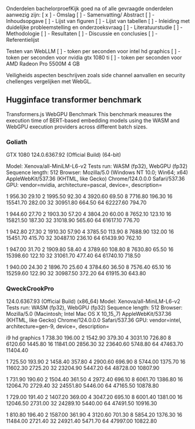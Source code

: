 Onderdelen bachelorproefKijk goed na of alle gevraagde onderdelen aanwezig zijn:
[ x ] - Omslag
[ ] - Samenvatting/ Abstract
[ ] - Inhoudsopgave
[ ] - Lijst van figuren
[ ] - Lijst van tabellen
[ ] - Inleiding met duidelijke probleemstelling en onderzoeksvraag
[ ] - Literatuurstudie
[ ] - Methodologie
[ ] - Resultaten
[ ] - Discussie en conclusies
[ ] - Referentielijst

Testen van WebLLM
[ ] - token per seconden voor intel hd graphics
[ ] - token per seconden voor nvidia gtx 1080 ti
[ ] - token per seconden voor AMD Radeon Pro 5500M 4 GB

Veiligheids aspecten beschrijven zoals side channel aanvallen en security chellenges vergelijken met WebGL.


## Hugginface transformer benchmark
Transformers.js WebGPU Benchmark
This benchmark measures the execution time of BERT-based embedding models using the WASM and WebGPU execution providers across different batch sizes.

### Goliath
GTX 1080
124.0.6367.92 (Official Build) (64-bit)

Model: Xenova/all-MiniLM-L6-v2
Tests run: WASM (fp32), WebGPU (fp32)
Sequence length: 512
Browser: Mozilla/5.0 (Windows NT 10.0; Win64; x64) AppleWebKit/537.36 (KHTML, like Gecko) Chrome/124.0.0.0 Safari/537.36
GPU: vendor=nvidia, architecture=pascal, device=, description=

1	956.30	    29.10
2	1995.50	    92.30
4	3920.60	    69.50
8	7716.80	    196.30
16	15541.70	282.00
32	30951.80	664.50
64	62227.60	794.70

1	944.60	    27.70
2	1903.30	    57.20
4	3804.20	    60.00
8	7652.10	    123.10
16	15821.50	187.30
32	31018.90	565.60
64	61617.10	776.70

1	942.80	    27.30
2	1910.30	    57.90
4	3785.50	    113.90
8	7688.90	    132.00
16	15451.70	415.70
32	30487.10	236.10
64	61439.90	762.10

1	947.00	    31.70
2	1909.80	    58.40
4	3789.60	    108.80
8	7630.80	    65.50
16	15398.60	122.10
32	31061.70	477.40
64	61740.10	718.50

1	940.00	    24.30
2	1896.70	    25.60
4	3784.60	    36.50
8	7576.40	    65.10
16	15259.60	122.90
32	30987.50	372.20
64	61915.30	643.80

### QweckCrookPro
124.0.6367.93 (Official Build) (x86_64)
Model: Xenova/all-MiniLM-L6-v2
Tests run: WASM (fp32), WebGPU (fp32)
Sequence length: 512
Browser: Mozilla/5.0 (Macintosh; Intel Mac OS X 10_15_7) AppleWebKit/537.36 (KHTML, like Gecko) Chrome/124.0.0.0 Safari/537.36
GPU: vendor=intel, architecture=gen-9, device=, description=

i9 hd graphics
1	738.30	    196.00
2	1542.90	    379.30
4	3031.10	    726.80
8	6120.60	    1445.80
16	11841.00	2856.30
32	23640.60	5748.80
64	47463.70	11404.40

1	725.50	    193.90
2	1458.40	    357.80
4	2900.60	    696.90
8	5744.00	    1375.70
16	11602.30	2725.20
32	23204.90	5447.20
64	48728.00	10807.90

1	731.90	    190.60
2	1504.40	    361.50
4	2972.40	    696.10
8	6061.70	    1386.80
16	12064.70	2729.40
32	24551.80	5446.00
64	47165.50	10878.80

1	729.00	    191.40
2	1407.20	    369.00
4	3047.20	    695.10
8	6001.40	    1381.00
16	12046.50	2731.00
32	24289.10	5440.00
64	47491.50	10916.30

1	810.80	    196.40
2	1587.00	    361.90
4	3120.60	    701.30
8	5854.20	    1376.30
16	11484.00	2721.40
32	24921.40	5471.70
64	47997.00	10822.80